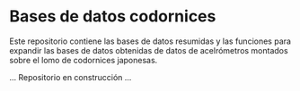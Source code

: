 # Bases de datos codornices

Este repositorio contiene las bases de datos resumidas y las funciones para expandir las bases de datos obtenidas de datos de acelrómetros 
montados sobre el lomo de codornices japonesas.

... Repositorio en construcción ...
